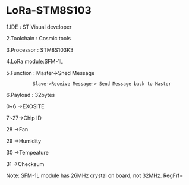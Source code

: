 # LoRa-STM8S103

1.IDE       : ST Visual developer

2.Toolchain : Cosmic tools

3.Processor : STM8S103K3

4.LoRa module:SFM-1L

5.Function  : Master->Sned Message

              Slave->Receive Message-> Send Message back to Master
              
6.Payload   : 32bytes 
  
  0~6 ->EXOSITE 
  
  7~27->Chip ID
  
  28  ->Fan
  
  29  ->Humidity
  
  30  ->Tempeature
  
  31  ->Checksum

Note: SFM-1L module has 26MHz crystal on board, not 32MHz. RegFrf= 
  #

